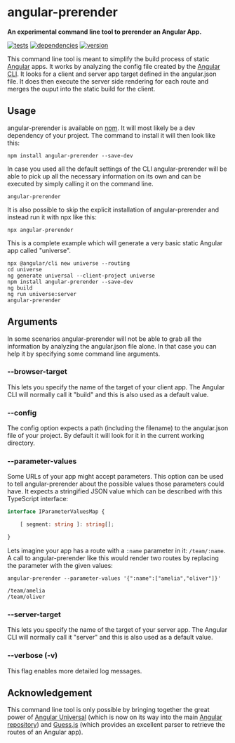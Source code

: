# angular-prerender

**An experimental command line tool to prerender an Angular App.**

[![tests](https://img.shields.io/travis/com/chrisguttandin/angular-prerender/master.svg?style=flat-square)](https://travis-ci.com/chrisguttandin/angular-prerender)
[![dependencies](https://img.shields.io/david/chrisguttandin/angular-prerender.svg?style=flat-square)](https://www.npmjs.com/package/angular-prerender)
[![version](https://img.shields.io/npm/v/angular-prerender.svg?style=flat-square)](https://www.npmjs.com/package/angular-prerender)

This command line tool is meant to simplify the build process of static [Angular](https://angular.io/) apps. It works by analyzing the config file created by the [Angular CLI](https://cli.angular.io/). It looks for a client and server app target defined in the angular.json file. It does then execute the server side rendering for each route and merges the ouput into the static build for the client.

## Usage

angular-prerender is available on [npm](https://www.npmjs.com/package/angular-prerender). It will most likely be a dev dependency of your project. The command to install it will then look like this:

```shell
npm install angular-prerender --save-dev
```

In case you used all the default settings of the CLI angular-prerender will be able to pick up all the necessary information on its own and can be executed by simply calling it on the command line.

```shell
angular-prerender
```

It is also possible to skip the explicit installation of angular-prerender and instead run it with npx like this:

```shell
npx angular-prerender
```

This is a complete example which will generate a very basic static Angular app called "universe".

```shell
npx @angular/cli new universe --routing
cd universe
ng generate universal --client-project universe
npm install angular-prerender --save-dev
ng build
ng run universe:server
angular-prerender
```

## Arguments

In some scenarios angular-prerender will not be able to grab all the information by analyzing the angular.json file alone. In that case you can help it by specifying some command line arguments.

### --browser-target

This lets you specify the name of the target of your client app. The Angular CLI will normally call it "build" and this is also used as a default value.

### --config

The config option expects a path (including the filename) to the angular.json file of your project. By default it will look for it in the current working directory.

### --parameter-values

Some URLs of your app might accept parameters. This option can be used to tell angular-prerender about the possible values those parameters could have. It expects a stringified JSON value which can be described with this TypeScript interface:

```typescript
interface IParameterValuesMap {

    [ segment: string ]: string[];

}
```

Lets imagine your app has a route with a `:name` parameter in it: `/team/:name`. A call to angular-prerender like this would render two routes by replacing the parameter with the given values:

```shell
angular-prerender --parameter-values '{":name":["amelia","oliver"]}'
```

```text
/team/amelia
/team/oliver
```

### --server-target

This lets you specify the name of the target of your server app. The Angular CLI will normally call it "server" and this is also used as a default value.

### --verbose (-v)

This flag enables more detailed log messages.

## Acknowledgement

This command line tool is only possible by bringing together the great power of [Angular Universal](https://github.com/angular/universal) (which is now on its way into the main [Angular repository](https://github.com/angular/angular)) and [Guess.js](https://github.com/guess-js) (which provides an excellent parser to retrieve the routes of an Angular app).
